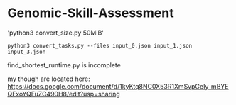 # Genomic-Skill-Assessment


'python3 convert_size.py 50MiB'

`python3 convert_tasks.py --files input_0.json input_1.json input_3.json`

find_shortest_runtime.py is incomplete

my though are located here: https://docs.google.com/document/d/1kyKtq8NC0X53R1XmSvpGeIy_mBYEQFxoYQFuZC490H8/edit?usp=sharing

